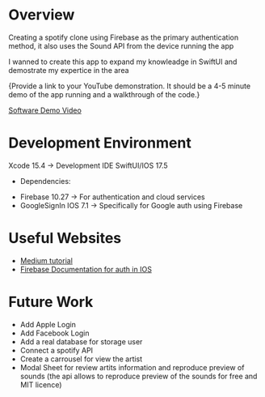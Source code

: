 # Overview

Creating a spotify clone using Firebase as the primary authentication method, it also uses the Sound API from the device running the app

I wanned to create this app to expand my knowleadge in SwiftUI and demostrate my expertice in the area

{Provide a link to your YouTube demonstration.  It should be a 4-5 minute demo of the app running and a walkthrough of the code.}

[Software Demo Video](http://youtube.link.goes.here)

# Development Environment

Xcode 15.4 -> Development IDE
SwiftUI/IOS 17.5
- Dependencies:
* Firebase 10.27 -> For authentication and cloud services
* GoogleSignIn IOS 7.1 -> Specifically for Google auth using Firebase


# Useful Websites

* [Medium tutorial](https://medium.com/mop-developers/build-your-first-swiftui-app-part-3-create-the-login-screen-334d90ef1763)
* [Firebase Documentation for auth in IOS](https://firebase.google.com/docs/auth/ios/google-signin#:~:text=Select%20your%20app%20from%20the,look%20for%20the%20REVERSED_CLIENT_ID%20key.)

# Future Work

* Add Apple Login
* Add Facebook Login
* Add a real database for storage user 
* Connect a spotify API
* Create a carrousel for view the artist
* Modal Sheet for review artits information and reproduce preview of sounds (the api allows to reproduce preview of the sounds for free and MIT licence)
